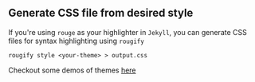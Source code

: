 ## Generate CSS file from desired style

If you're using `rouge` as your highlighter in `Jekyll`, you can generate CSS files for syntax highlighting using `rougify`

```
rougify style <your-theme> > output.css
```

Checkout some demos of themes [here](https://codemirror.net/demo/theme.html)
